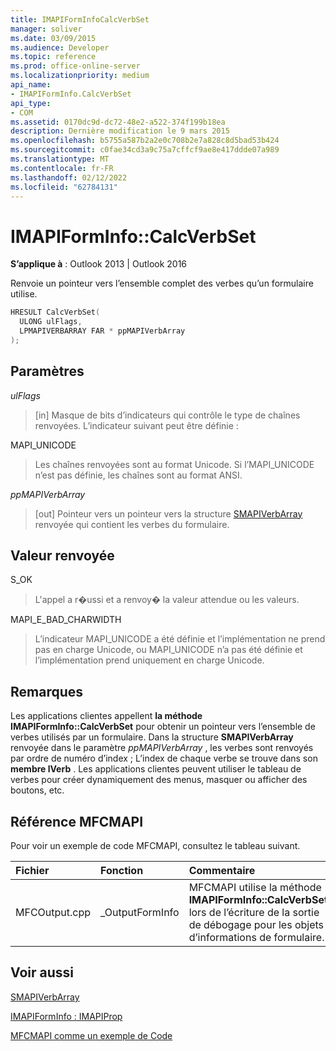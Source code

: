 ```yaml
---
title: IMAPIFormInfoCalcVerbSet
manager: soliver
ms.date: 03/09/2015
ms.audience: Developer
ms.topic: reference
ms.prod: office-online-server
ms.localizationpriority: medium
api_name:
- IMAPIFormInfo.CalcVerbSet
api_type:
- COM
ms.assetid: 0170dc9d-dc72-48e2-a522-374f199b18ea
description: Dernière modification le 9 mars 2015
ms.openlocfilehash: b5755a587b2a2e0c708b2e7a828c8d5bad53b424
ms.sourcegitcommit: c0fae34cd3a9c75a7cffcf9ae8e417ddde07a989
ms.translationtype: MT
ms.contentlocale: fr-FR
ms.lasthandoff: 02/12/2022
ms.locfileid: "62784131"
---
```

# <a name="imapiforminfocalcverbset"></a>IMAPIFormInfo::CalcVerbSet

  
  
**S’applique à** : Outlook 2013 | Outlook 2016 
  
Renvoie un pointeur vers l’ensemble complet des verbes qu’un formulaire utilise.
  
```cpp
HRESULT CalcVerbSet(
  ULONG ulFlags,
  LPMAPIVERBARRAY FAR * ppMAPIVerbArray
);
```

## <a name="parameters"></a>Paramètres

 _ulFlags_
  
> [in] Masque de bits d’indicateurs qui contrôle le type de chaînes renvoyées. L’indicateur suivant peut être définie :
    
MAPI_UNICODE 
  
> Les chaînes renvoyées sont au format Unicode. Si l’MAPI_UNICODE n’est pas définie, les chaînes sont au format ANSI.
    
 _ppMAPIVerbArray_
  
> [out] Pointeur vers un pointeur vers la structure [SMAPIVerbArray](smapiverbarray.md) renvoyée qui contient les verbes du formulaire. 
    
## <a name="return-value"></a>Valeur renvoyée

S_OK 
  
> L'appel a r�ussi et a renvoy� la valeur attendue ou les valeurs.
    
MAPI_E_BAD_CHARWIDTH 
  
> L’indicateur MAPI_UNICODE a été définie et l’implémentation ne prend pas en charge Unicode, ou MAPI_UNICODE n’a pas été définie et l’implémentation prend uniquement en charge Unicode.
    
## <a name="remarks"></a>Remarques

Les applications clientes appellent **la méthode IMAPIFormInfo::CalcVerbSet** pour obtenir un pointeur vers l’ensemble de verbes utilisés par un formulaire. Dans la structure **SMAPIVerbArray** renvoyée dans le paramètre _ppMAPIVerbArray_ , les verbes sont renvoyés par ordre de numéro d’index ; L’index de chaque verbe se trouve dans son **membre lVerb** . Les applications clientes peuvent utiliser le tableau de verbes pour créer dynamiquement des menus, masquer ou afficher des boutons, etc. 
  
## <a name="mfcmapi-reference"></a>Référence MFCMAPI

Pour voir un exemple de code MFCMAPI, consultez le tableau suivant.
  
|**Fichier**|**Fonction**|**Commentaire**|
|:-----|:-----|:-----|
|MFCOutput.cpp  <br/> |_OutputFormInfo  <br/> |MFCMAPI utilise la méthode **IMAPIFormInfo::CalcVerbSet** lors de l’écriture de la sortie de débogage pour les objets d’informations de formulaire. |
   
## <a name="see-also"></a>Voir aussi



[SMAPIVerbArray](smapiverbarray.md)
  
[IMAPIFormInfo : IMAPIProp](imapiforminfoimapiprop.md)


[MFCMAPI comme un exemple de Code](mfcmapi-as-a-code-sample.md)

